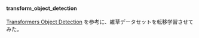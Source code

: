 #### transform_object_detection  

  [Transformers Object Detection](https://huggingface.co/docs/transformers/v4.42.0/ja/tasks/object_detection) を参考に、雑草データセットを転移学習させてみた。    
